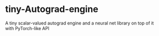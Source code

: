 # tiny-Autograd-engine
A tiny scalar-valued autograd engine and a neural net library on top of it with PyTorch-like API
